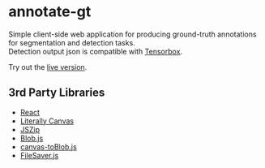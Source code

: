 # annotate-gt

Simple client-side web application for producing ground-truth annotations for segmentation and detection tasks.  
Detection output json is compatible with [Tensorbox](https://github.com/TensorBox/TensorBox).

Try out the [live version](https://jkerfs.github.io/annotate-gt).


## 3rd Party Libraries
- [React](https://facebook.github.io/react/)
- [Literally Canvas](http://literallycanvas.com/)
- [JSZip](https://stuk.github.io/jszip/)
- [Blob.js](https://github.com/eligrey/Blob.js)
- [canvas-toBlob.js](https://github.com/eligrey/canvas-toBlob.js)
- [FileSaver.js](https://github.com/eligrey/FileSaver.js)
